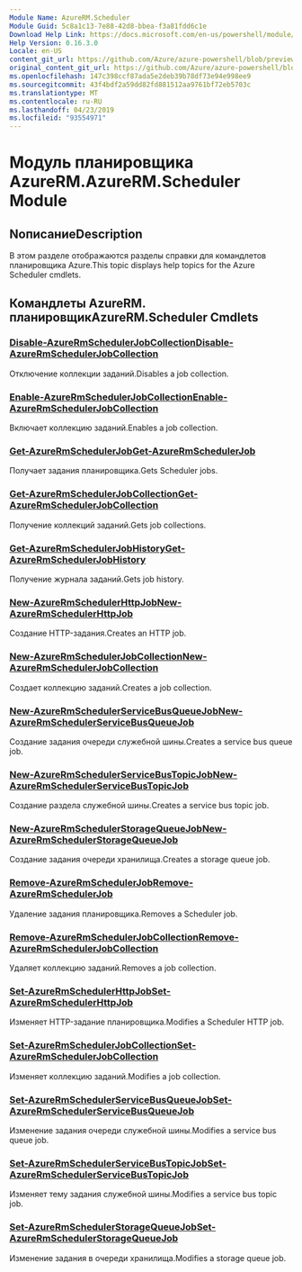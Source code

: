 ```yaml
---
Module Name: AzureRM.Scheduler
Module Guid: 5c8a1c13-7e88-42d8-bbea-f3a81fdd6c1e
Download Help Link: https://docs.microsoft.com/en-us/powershell/module/azurerm.scheduler
Help Version: 0.16.3.0
Locale: en-US
content_git_url: https://github.com/Azure/azure-powershell/blob/preview/src/ResourceManager/Scheduler/Commands.Scheduler/help/AzureRM.Scheduler.md
original_content_git_url: https://github.com/Azure/azure-powershell/blob/preview/src/ResourceManager/Scheduler/Commands.Scheduler/help/AzureRM.Scheduler.md
ms.openlocfilehash: 147c398ccf87ada5e2deb39b78df73e94e998ee9
ms.sourcegitcommit: 43f4bdf2a59dd82fd881512aa9761bf72eb5703c
ms.translationtype: MT
ms.contentlocale: ru-RU
ms.lasthandoff: 04/23/2019
ms.locfileid: "93554971"
---
```

# <span data-ttu-id="01836-101">Модуль планировщика AzureRM.</span><span class="sxs-lookup"><span data-stu-id="01836-101">AzureRM.Scheduler Module</span></span>
## <span data-ttu-id="01836-102">Nописание</span><span class="sxs-lookup"><span data-stu-id="01836-102">Description</span></span>
<span data-ttu-id="01836-103">В этом разделе отображаются разделы справки для командлетов планировщика Azure.</span><span class="sxs-lookup"><span data-stu-id="01836-103">This topic displays help topics for the Azure Scheduler cmdlets.</span></span>

## <span data-ttu-id="01836-104">Командлеты AzureRM. планировщик</span><span class="sxs-lookup"><span data-stu-id="01836-104">AzureRM.Scheduler Cmdlets</span></span>
### [<span data-ttu-id="01836-105">Disable-AzureRmSchedulerJobCollection</span><span class="sxs-lookup"><span data-stu-id="01836-105">Disable-AzureRmSchedulerJobCollection</span></span>](Disable-AzureRmSchedulerJobCollection.md)
<span data-ttu-id="01836-106">Отключение коллекции заданий.</span><span class="sxs-lookup"><span data-stu-id="01836-106">Disables a job collection.</span></span>

### [<span data-ttu-id="01836-107">Enable-AzureRmSchedulerJobCollection</span><span class="sxs-lookup"><span data-stu-id="01836-107">Enable-AzureRmSchedulerJobCollection</span></span>](Enable-AzureRmSchedulerJobCollection.md)
<span data-ttu-id="01836-108">Включает коллекцию заданий.</span><span class="sxs-lookup"><span data-stu-id="01836-108">Enables a job collection.</span></span>

### [<span data-ttu-id="01836-109">Get-AzureRmSchedulerJob</span><span class="sxs-lookup"><span data-stu-id="01836-109">Get-AzureRmSchedulerJob</span></span>](Get-AzureRmSchedulerJob.md)
<span data-ttu-id="01836-110">Получает задания планировщика.</span><span class="sxs-lookup"><span data-stu-id="01836-110">Gets Scheduler jobs.</span></span>

### [<span data-ttu-id="01836-111">Get-AzureRmSchedulerJobCollection</span><span class="sxs-lookup"><span data-stu-id="01836-111">Get-AzureRmSchedulerJobCollection</span></span>](Get-AzureRmSchedulerJobCollection.md)
<span data-ttu-id="01836-112">Получение коллекций заданий.</span><span class="sxs-lookup"><span data-stu-id="01836-112">Gets job collections.</span></span>

### [<span data-ttu-id="01836-113">Get-AzureRmSchedulerJobHistory</span><span class="sxs-lookup"><span data-stu-id="01836-113">Get-AzureRmSchedulerJobHistory</span></span>](Get-AzureRmSchedulerJobHistory.md)
<span data-ttu-id="01836-114">Получение журнала заданий.</span><span class="sxs-lookup"><span data-stu-id="01836-114">Gets job history.</span></span>

### [<span data-ttu-id="01836-115">New-AzureRmSchedulerHttpJob</span><span class="sxs-lookup"><span data-stu-id="01836-115">New-AzureRmSchedulerHttpJob</span></span>](New-AzureRmSchedulerHttpJob.md)
<span data-ttu-id="01836-116">Создание HTTP-задания.</span><span class="sxs-lookup"><span data-stu-id="01836-116">Creates an HTTP job.</span></span>

### [<span data-ttu-id="01836-117">New-AzureRmSchedulerJobCollection</span><span class="sxs-lookup"><span data-stu-id="01836-117">New-AzureRmSchedulerJobCollection</span></span>](New-AzureRmSchedulerJobCollection.md)
<span data-ttu-id="01836-118">Создает коллекцию заданий.</span><span class="sxs-lookup"><span data-stu-id="01836-118">Creates a job collection.</span></span>

### [<span data-ttu-id="01836-119">New-AzureRmSchedulerServiceBusQueueJob</span><span class="sxs-lookup"><span data-stu-id="01836-119">New-AzureRmSchedulerServiceBusQueueJob</span></span>](New-AzureRmSchedulerServiceBusQueueJob.md)
<span data-ttu-id="01836-120">Создание задания очереди служебной шины.</span><span class="sxs-lookup"><span data-stu-id="01836-120">Creates a service bus queue job.</span></span>

### [<span data-ttu-id="01836-121">New-AzureRmSchedulerServiceBusTopicJob</span><span class="sxs-lookup"><span data-stu-id="01836-121">New-AzureRmSchedulerServiceBusTopicJob</span></span>](New-AzureRmSchedulerServiceBusTopicJob.md)
<span data-ttu-id="01836-122">Создание раздела служебной шины.</span><span class="sxs-lookup"><span data-stu-id="01836-122">Creates a service bus topic job.</span></span>

### [<span data-ttu-id="01836-123">New-AzureRmSchedulerStorageQueueJob</span><span class="sxs-lookup"><span data-stu-id="01836-123">New-AzureRmSchedulerStorageQueueJob</span></span>](New-AzureRmSchedulerStorageQueueJob.md)
<span data-ttu-id="01836-124">Создание задания очереди хранилища.</span><span class="sxs-lookup"><span data-stu-id="01836-124">Creates a storage queue job.</span></span>

### [<span data-ttu-id="01836-125">Remove-AzureRmSchedulerJob</span><span class="sxs-lookup"><span data-stu-id="01836-125">Remove-AzureRmSchedulerJob</span></span>](Remove-AzureRmSchedulerJob.md)
<span data-ttu-id="01836-126">Удаление задания планировщика.</span><span class="sxs-lookup"><span data-stu-id="01836-126">Removes a Scheduler job.</span></span>

### [<span data-ttu-id="01836-127">Remove-AzureRmSchedulerJobCollection</span><span class="sxs-lookup"><span data-stu-id="01836-127">Remove-AzureRmSchedulerJobCollection</span></span>](Remove-AzureRmSchedulerJobCollection.md)
<span data-ttu-id="01836-128">Удаляет коллекцию заданий.</span><span class="sxs-lookup"><span data-stu-id="01836-128">Removes a job collection.</span></span>

### [<span data-ttu-id="01836-129">Set-AzureRmSchedulerHttpJob</span><span class="sxs-lookup"><span data-stu-id="01836-129">Set-AzureRmSchedulerHttpJob</span></span>](Set-AzureRmSchedulerHttpJob.md)
<span data-ttu-id="01836-130">Изменяет HTTP-задание планировщика.</span><span class="sxs-lookup"><span data-stu-id="01836-130">Modifies a Scheduler HTTP job.</span></span>

### [<span data-ttu-id="01836-131">Set-AzureRmSchedulerJobCollection</span><span class="sxs-lookup"><span data-stu-id="01836-131">Set-AzureRmSchedulerJobCollection</span></span>](Set-AzureRmSchedulerJobCollection.md)
<span data-ttu-id="01836-132">Изменяет коллекцию заданий.</span><span class="sxs-lookup"><span data-stu-id="01836-132">Modifies a job collection.</span></span>

### [<span data-ttu-id="01836-133">Set-AzureRmSchedulerServiceBusQueueJob</span><span class="sxs-lookup"><span data-stu-id="01836-133">Set-AzureRmSchedulerServiceBusQueueJob</span></span>](Set-AzureRmSchedulerServiceBusQueueJob.md)
<span data-ttu-id="01836-134">Изменение задания очереди служебной шины.</span><span class="sxs-lookup"><span data-stu-id="01836-134">Modifies a service bus queue job.</span></span>

### [<span data-ttu-id="01836-135">Set-AzureRmSchedulerServiceBusTopicJob</span><span class="sxs-lookup"><span data-stu-id="01836-135">Set-AzureRmSchedulerServiceBusTopicJob</span></span>](Set-AzureRmSchedulerServiceBusTopicJob.md)
<span data-ttu-id="01836-136">Изменяет тему задания служебной шины.</span><span class="sxs-lookup"><span data-stu-id="01836-136">Modifies a service bus topic job.</span></span>

### [<span data-ttu-id="01836-137">Set-AzureRmSchedulerStorageQueueJob</span><span class="sxs-lookup"><span data-stu-id="01836-137">Set-AzureRmSchedulerStorageQueueJob</span></span>](Set-AzureRmSchedulerStorageQueueJob.md)
<span data-ttu-id="01836-138">Изменение задания в очереди хранилища.</span><span class="sxs-lookup"><span data-stu-id="01836-138">Modifies a storage queue job.</span></span>

